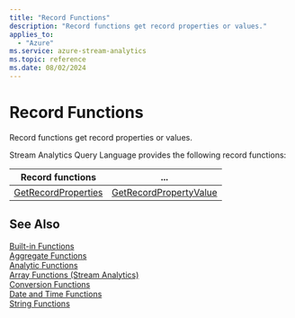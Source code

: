 ```yaml
---
title: "Record Functions"
description: "Record functions get record properties or values."
applies_to: 
  - "Azure"
ms.service: azure-stream-analytics
ms.topic: reference
ms.date: 08/02/2024
---
```

# Record Functions

Record functions get record properties or values.  
  
Stream Analytics Query Language provides the following record functions:  
  
|Record functions|...|  
|-|-|  
|[GetRecordProperties](getrecordproperties-azure-stream-analytics.md)|[GetRecordPropertyValue](getrecordpropertyvalue-azure-stream-analytics.md)|  
  
## See Also  
 [Built-in Functions](built-in-functions-azure-stream-analytics.md)   
 [Aggregate Functions](aggregate-functions-azure-stream-analytics.md)   
 [Analytic Functions](analytic-functions-azure-stream-analytics.md)   
 [Array Functions &#40;Stream Analytics&#41;](array-functions-stream-analytics.md)   
 [Conversion Functions](conversion-functions-azure-stream-analytics.md)   
 [Date and Time Functions](date-and-time-functions-azure-stream-analytics.md)   
 [String Functions](string-functions-azure-stream-analytics.md)  
  
  
